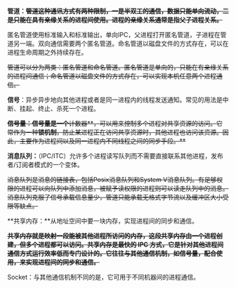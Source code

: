 **管道：~~管道这种通讯方式有两种限制，一是半双工的通信，数据只能单向流动，二是只能在具有亲缘关系的进程间使用。进程的亲缘关系通常是指父子进程关系。~~**


匿名管道使用标准输入和标准输出，单向IPC，父进程打开匿名管道，子进程在管道另一端。双向通信需要两个匿名管道。命名管道以磁盘文件的方式存在，可以在进程生命周期之外持续存在。

~~管道可以分为两类：匿名管道和命名管道。匿名管道是单向的，只能在有亲缘关系的进程间通信；命名管道以磁盘文件的方式存在，可以实现本机任意两个进程通信。~~

**信号**：异步异步地向其他进程或者是同一进程内的线程发送通知。常见的用法是中断、挂起、终止、杀死一个进程。

**~~信号量：信号量是一个~~**~~计数器**，可以用来控制多个进程对共享资源的访问。它常作为一种**锁机制**，防止某进程正在访问共享资源时，其他进程也访问该资源。因此，主要作为进程间以及同一进程内不同线程之间的同步手段。**~~

**消息队列：**（IPC/ITC）允许多个进程读写队列而不需要直接联系其他进程，发布者/订阅者模式的一个变体。

~~消息队列是消息的链接表，包括Posix消息队列和System V消息队列。有足够权限的进程可以向队列中添加消息，被赋予读权限的进程则可以读走队列中的消息。消息队列克服了信号承载信息量少，管道只能承载无格式字节流以及缓冲区大小受限等缺点。~~

**共享内存：**从地址空间中要一块内存，实现进程间的同步和通信。

**~~~~共享内存就是映射一段能被其他进程所访问的内存，这段共享内存由一个进程创建，但多个进程都可以访问。共享内存是最快的 IPC 方式，它是针对其他进程间通信方式运行效率低而专门设计的。它往往与其他通信机制，如信号量，配合使用，来实现进程间的同步和通信。~~~~**

Socket：与其他通信机制不同的是，它可用于不同机器间的进程通信。
